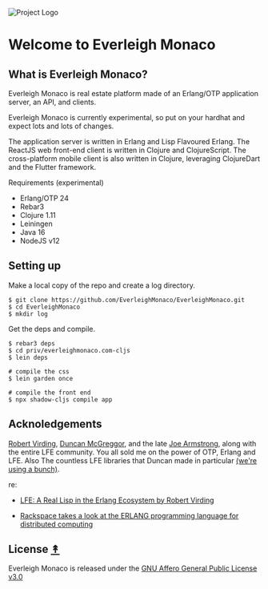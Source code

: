 ![Project Logo][logo]

# Welcome to Everleigh Monaco

## What is Everleigh Monaco?

Everleigh Monaco is real estate platform made of an Erlang/OTP application server, an API, and clients.

Everleigh Monaco is currently experimental, so put on your hardhat and expect lots and lots of changes.

The application server is written in Erlang and Lisp Flavoured Erlang. The ReactJS web front-end client is written in Clojure and ClojureScript. The cross-platform mobile client is also written in Clojure, leveraging ClojureDart and the Flutter framework.

Requirements (experimental)
* Erlang/OTP 24
* Rebar3
* Clojure 1.11
* Leiningen
* Java 16
* NodeJS v12


## Setting up

Make a local copy of the repo and create a log directory.

```
$ git clone https://github.com/EverleighMonaco/EverleighMonaco.git
$ cd EverleighMonaco
$ mkdir log

```

Get the deps and compile.

```
$ rebar3 deps
$ cd priv/everleighmonaco.com-cljs
$ lein deps

# compile the css
$ lein garden once

# compile the front end
$ npx shadow-cljs compile app
```

## Acknoledgements

[Robert Virding](https://github.com/rvirding), [Duncan McGreggor](https://github.com/oubiwann), and the late [Joe Armstrong](https://en.wikipedia.org/wiki/Joe_Armstrong_(programmer)), along with the entire LFE community. You all sold me on the power of OTP, Erlang and LFE. Also The countless LFE libraries that Duncan made in particular [(we're using a bunch)](https://github.com/lfex).

re:

* [LFE: A Real Lisp in the Erlang Ecosystem by Robert Virding](https://www.youtube.com/watch?v=x2ysisqgd2g)

* [Rackspace takes a look at the ERLANG programming language for distributed computing](https://www.youtube.com/watch?v=u41GEwIq2mE)

## License [&#x219F;](#table-of-contents)

Everleigh Monaco is released under the [GNU Affero General Public License v3.0](https://github.com/EverleighMonaco/EverleighMonaco/blob/main/LICENSE)

<!-- Named page links below: /-->

[logo]: https://everleighmonaco.com/favicon.png
